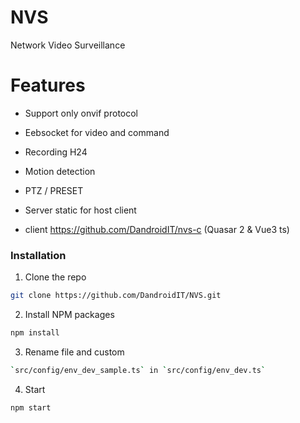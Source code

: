 # NVS

Network Video Surveillance

# Features

- Support only onvif protocol

- Eebsocket for video and command

- Recording H24

- Motion detection

- PTZ / PRESET

- Server static for host client

- client https://github.com/DandroidIT/nvs-c (Quasar 2 & Vue3 ts)

### Installation

1. Clone the repo

```sh
git clone https://github.com/DandroidIT/NVS.git
```

2. Install NPM packages

```sh
npm install
```

3. Rename file and custom

```sh
`src/config/env_dev_sample.ts` in `src/config/env_dev.ts`
```

4. Start

```sh
npm start
```
